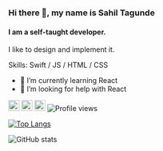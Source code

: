 ### Hi there 👋, my name is Sahil Tagunde
#### I am a self-taught developer.
I like to design and implement it.

Skills: Swift / JS / HTML / CSS

- 🌱 I’m currently learning React 
- 🤔 I’m looking for help with React 


[<img src='https://cdn.jsdelivr.net/npm/simple-icons@3.0.1/icons/github.svg' alt='github' width='22px'>](https://github.com/Tagsahil)  [<img src='https://cdn.jsdelivr.net/npm/simple-icons@3.0.1/icons/linkedin.svg' alt='linkedin' width='22px'>](https://www.linkedin.com/in/sahil-tagunde-6a9394154/)  [<img src='https://cdn.jsdelivr.net/npm/simple-icons@3.0.1/icons/twitter.svg' alt='twitter' width='22px'>](https://twitter.com/tagsahil) ![Profile views](https://gpvc.arturio.dev/Tagsahil)  

[![Top Langs](https://github-readme-stats.vercel.app/api/top-langs/?username=Tagsahil)](https://github.com/anuraghazra/github-readme-stats)

![GitHub stats](https://github-readme-stats.vercel.app/api?username=Tagsahil&show_icons=true)  


